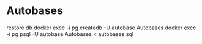 # Autobases
restore db
docker exec -i pg createdb -U autobase Autobases
docker exec -i pg psql -U autobase Autobases < autobases.sql